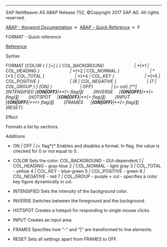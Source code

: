   

* * *

SAP NetWeaver AS ABAP Release 752, ©Copyright 2017 SAP AG. All rights reserved.

[ABAP - Keyword Documentation](https://help.sap.com/doc/abapdocu_752_index_htm/7.52/en-US/abenabap.htm) →  [ABAP - Quick Reference](https://help.sap.com/doc/abapdocu_752_index_htm/7.52/en-US/abenabap_shortref.htm) →  F

FORMAT - Quick reference

[Reference](https://help.sap.com/doc/abapdocu_752_index_htm/7.52/en-US/abapformat.htm)

Syntax

FORMAT *\[*COLOR *{* *{* *\[*\=*\]* *{* *{* COL\_BACKGROUND
                        *|* *{*1 *|* COL\_HEADING *}*
                        *|* *{*2 *|* COL\_NORMAL *}*
                        *|* *{*3 *|* COL\_TOTAL *}*
                        *|* *{*4 *|* COL\_KEY *}*
                        *|* *{*5 *|* COL\_POSITIVE *}*
                        *|* *{*6 *|* COL\_NEGATIVE *}*
                        *|* *{*7 *|* COL\_GROUP *}* *}* *\[*ON*\]* *}*
                      *|* OFF*}*
              *|* *{*\= col*}* *}**\]*
       *\[*INTENSIFIED *\[**{*ON*|*OFF*}**|**{*\= flag*}**\]**\]*
       *\[*INVERSE     *\[**{*ON*|*OFF*}**|**{*\= flag*}**\]**\]*
       *\[*HOTSPOT     *\[**{*ON*|*OFF*}**|**{*\= flag*}**\]**\]*
       *\[*INPUT       *\[**{*ON*|*OFF*}**|**{*\= flag*}**\]**\]*
       *\[*FRAMES      *\[**{*ON*|*OFF*}**|**{*\= flag*}**\]**\]*
       *\[*RESET*\]*.

Effect

Formats a list by sections.

Additions

-   ON *|* OFF *|* *{*\= flag*}*
    Enables and disables a format. In flag, the value is checked for 0 or not equal to 0.
    
-   COLOR
    Sets the color:
    COL\_BACKGROUND - GUI-dependent
    1 *|* COL\_HEADING - gray-blue
    2 *|* COL\_NORMAL - light gray
    3 *|* COL\_TOTAL - yellow
    4 *|* COL\_KEY - blue-green
    5 *|* COL\_POSITIVE - green
    6 *|* COL\_NEGATIVE - red
    7 *|* COL\_GROUP - purple
    \= col - specifies a color key figure dynamically in col.
    
-   INTENSIFIED
    Sets the intensity of the background color.
    
-   INVERSE
    Switches between the foreground and the background.
    
-   HOTSPOT
    Creates a hotspot for responding to single mouse clicks.
    
-   INPUT
    Creates an input area.
    
-   FRAMES
    Specifies how "-" and "|" are transformed to line elements.
    
-   RESET
    Sets all settings apart from FRAMES to OFF.